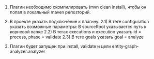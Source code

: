1) Плагин необходимо скомпилировать (mvn clean install), чтобы он попал в локальный maven репозторий.
2) В проекте указать подключение к плагину. 
2.1) В теге configuration указать возможные параметры: 
В sourceRoot указывается путь к корневой папке
2.2) В тегах executions и execution указать id = process, phase = validate 
2.3) В теге goals указать goal = analyze
       
3) Плагин будет запущен при install, validate и цели entity-graph-analyzer:analyzer
